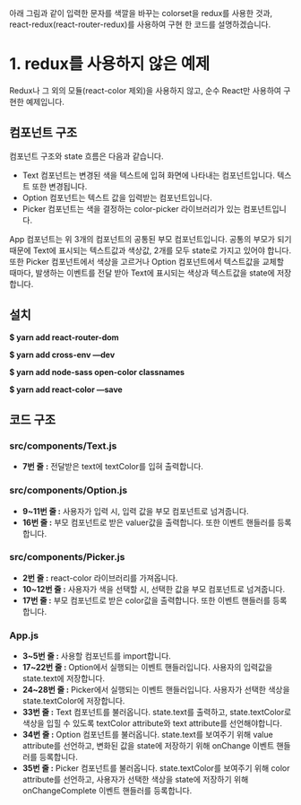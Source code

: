 아래  그림과 같이 입력한 문자를 색깔을 바꾸는 colorset을 redux를 사용한 것과, react-redux(react-router-redux)를 사용하여 구현 한 코드를 설명하겠습니다.


# 1. redux를 사용하지 않은 예제

Redux나 그 외의 모듈(react-color 제외)을 사용하지 않고, 순수 React만 사용하여 구현한 예제입니다.


## 컴포넌트 구조

컴포넌트 구조와 state 흐름은 다음과 같습니다.

- Text 컴포넌트는 변경된 색을 텍스트에 입혀 화면에 나타내는 컴포넌트입니다. 텍스트 또한 변경됩니다.
- Option 컴포넌트는 텍스트 값을 입력받는 컴포넌트입니다.
- Picker 컴포넌트는 색을 결정하는 color-picker 라이브러리가 있는 컴포넌트입니다.

App 컴포넌트는 위 3개의 컴포넌트의 공통된 부모 컴포넌트입니다. 공통의 부모가 되기 때문에 Text에 표시되는 텍스트값과 색상값, 2개를 모두 state로 가지고 있어야 합니다. 또한 Picker 컴포넌트에서 색상을 고르거나 Option 컴포넌트에서 텍스트값을 교체할 때마다, 발생하는 이벤트를 전달 받아 Text에 표시되는 색상과 텍스트값을 state에 저장합니다.

## 설치

**$ yarn add react-router-dom**

**$ yarn add cross-env —dev**

**$ yarn add node-sass open-color classnames**

**$ yarn add react-color —save**

## 코드 구조

### src/components/Text.js


- **7번 줄** **:** 전달받은 text에 textColor를 입혀 출력합니다.

### src/components/Option.js


- **9~11번 줄 :** 사용자가 입력 시, 입력 값을 부모 컴포넌트로 넘겨줍니다.
- **16번 줄 :** 부모 컴포넌트로 받은 valuer값을 출력합니다. 또한 이벤트 핸들러를 등록합니다.

### src/components/Picker.js


- **2번 줄 :** react-color 라이브러리를 가져옵니다.
- **10~12번 줄 :** 사용자가 색을 선택할 시, 선택한 값을 부모 컴포넌트로 넘겨줍니다.
- **17번 줄 :** 부모 컴포넌트로 받은 color값을 출력합니다. 또한 이벤트 핸들러를 등록합니다.

### App.js


- **3~5번 줄 :** 사용할 컴포넌트를 import합니다.
- **17~22번 줄 :** Option에서 실행되는 이벤트 핸들러입니다. 사용자의 입력값을 state.text에 저장합니다.
- **24~28번 줄 :**  Picker에서 실행되는 이벤트 핸들러입니다. 사용자가 선택한 색상을 state.textColor에 저장합니다.
- **33번 줄 :** Text 컴포넌트를 불러옵니다. state.text를 출력하고, state.textColor로 색상을 입힐 수 있도록 textColor attribute와 text attribute를 선언해야합니다.
- **34번 줄 :** Option 컴포넌트를 불러옵니다. state.text를 보여주기 위해 value attribute를 선언하고, 변화된 값을 state에 저장하기 위해 onChange 이벤트 핸들러를 등록합니다.
- **35번 줄 :** Picker 컴포넌트를 불러옵니다. state.textColor를 보여주기 위해 color attribute를 선언하고, 사용자가 선택한 색상을 state에 저장하기 위해 onChangeComplete 이벤트 핸들러를 등록합니다.
